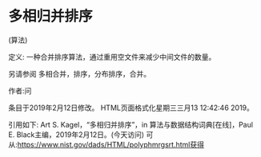 # 多相归并排序


(算法)



定义:
一种合并排序算法，通过重用空文件来减少中间文件的数量。



另请参阅
多相合并，排序，分布排序，合并。


作者:问







条目于2019年2月12日修改。
HTML页面格式化星期三三月13 12:42:46 2019。



引用如下:
Art S. Kagel，“多相归并排序”，in
算法与数据结构词典[在线]，Paul E. Black主编，2019年2月12日。(今天访问)
可从:https://www.nist.gov/dads/HTML/polyphmrgsrt.html获得